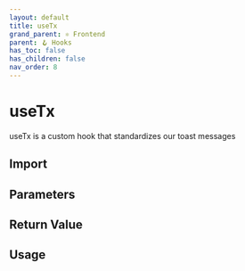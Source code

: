 ```yaml
---
layout: default
title: useTx
grand_parent: ⚛️ Frontend
parent: 🪝 Hooks
has_toc: false
has_children: false
nav_order: 8
---
```


# useTx

useTx is a custom hook that standardizes our toast messages

## Import

## Parameters

## Return Value

## Usage